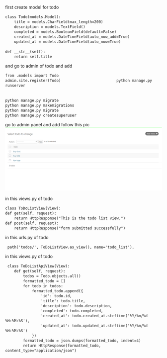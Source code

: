 first create model for todo 

    class Todo(models.Model):
        title = models.CharField(max_length=200)
        description = models.TextField()
        completed = models.BooleanField(default=False)
        created_at = models.DateTimeField(auto_now_add=True)
        updated_at = models.DateTimeField(auto_now=True)
        
    def __str__(self):
        return self.title

and go to admin of todo and add

    from .models import Todo
    admin.site.register(Todo)                         python manage.py runserver   


    python manage.py migrate
    python manage.py makemigrations 
    python manage.py migrate
    python manage.py createsuperuser


go to admin panel and add follow this pic
![alt text](image-1.png)


in this views.py of todo

    class ToDoListView(View):
    def get(self, request):
        return HttpResponse("This is the todo list view.")
    def post(self, request):
        return HttpResponse("form submitted successfully")


in this urls.py of todo 

     path('todos/', ToDoListView.as_view(), name='todo_list'),  

in this views.py of todo

     class ToDoListApiView(View):
        def get(self, request):
            todos = Todo.objects.all()
            formatted_todo = []
            for todo in todos:
                formatted_todo.append({
                    'id': todo.id,
                    'title': todo.title,
                    'description': todo.description,
                    'completed': todo.completed,
                    'created_at': todo.created_at.strftime('%Y/%m/%d %H:%M:%S'),
                    'updated_at': todo.updated_at.strftime('%Y/%m/%d %H:%M:%S')
                })
            formatted_todo = json.dumps(formatted_todo, indent=4)    
            return HttpResponse(formatted_todo, content_type="application/json")     